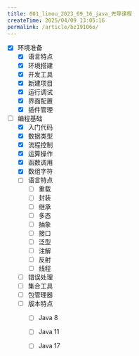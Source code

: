 ```yaml
---
title: 001_limou_2023_09_16_java_先导课程
createTime: 2025/04/09 13:05:16
permalink: /article/bz19106o/
---
```

-   [x] 环境准备
    -   [x] 语言特点
    -   [x] 环境搭建
    -   [x] 开发工具
    -   [x] 新建项目
    -   [x] 运行调试
    -   [x] 界面配置
    -   [x] 插件管理
-   [ ] 编程基础
    -   [x] 入门代码
    -   [x] 数据类型
    -   [x] 流程控制
    -   [x] 运算操作
    -   [x] 函数调用
    -   [x] 数组字符
    -   [ ] 语言特点
        -   [ ] 重载
        -   [ ] 封装
        -   [ ] 继承
        -   [ ] 多态
        -   [ ] 抽象
        -   [ ] 接口
        -   [ ] 泛型
        -   [ ] 注解
        -   [ ] 反射
        -   [ ] 线程
    -   [ ] 错误处理
    -   [ ] 集合工具
    -   [ ] 包管理器
    -   [ ] 版本特点
        -   [ ] Java 8
        -   [ ] Java 11
        -   [ ] Java 17

